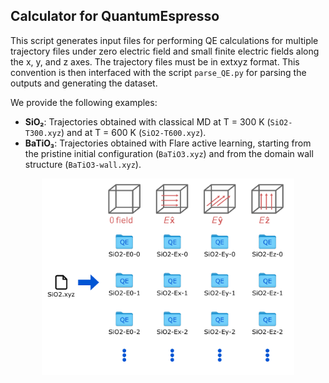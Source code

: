 ## Calculator for QuantumEspresso 

This script generates input files for performing QE calculations for multiple trajectory files under zero electric field and small finite electric fields along the x, y, and z axes. The trajectory files must be in extxyz format. This convention is then interfaced with the script `parse_QE.py` for parsing the outputs and generating the dataset.

We provide the following examples:

- **SiO₂**: Trajectories obtained with classical MD at T = 300 K (`SiO2-T300.xyz`) and at T = 600 K (`SiO2-T600.xyz`).
- **BaTiO₃**: Trajectories obtained with Flare active learning, starting from the pristine initial configuration (`BaTiO3.xyz`) and from the domain wall structure (`BaTiO3-wall.xyz`).

<center>
<img src="./SiO2.png" width="80%">
</center>

